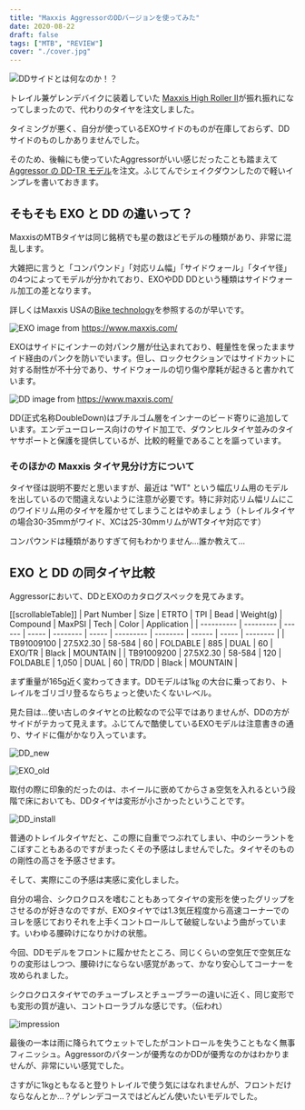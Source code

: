 ```yaml
---
title: "Maxxis AggressorのDDバージョンを使ってみた"
date: 2020-08-22
draft: false
tags: ["MTB", "REVIEW"]
cover: "./cover.jpg"
---
```


![DDサイドとは何なのか！？](./try_dd.jpg)

トレイル兼ゲレンデバイクに装着していた [Maxxis High Roller II](https://www.chainreactioncycles.com/jp/ja/maxxis-high-roller-ii-mtb-%E3%82%BF%E3%82%A4%E3%83%A4-tr-/rp-prod133186)が振れ振れになってしまったので、代わりのタイヤを注文しました。

タイミングが悪く、自分が使っているEXOサイドのものが在庫しておらず、DDサイドのものしかありませんでした。

そのため、後輪にも使っていたAggressorがいい感じだったことも踏まえて[Aggressor の DD-TR モデル](https://www.chainreactioncycles.com/jp/ja/maxxis-aggressor-mtb-%E3%82%BF%E3%82%A4%E3%83%A4-tr-dd-/rp-prod149597)を注文。ふじてんでシェイクダウンしたので軽いインプレを書いておきます。

## そもそも EXO と DD の違いって？

MaxxisのMTBタイヤは同じ銘柄でも星の数ほどモデルの種類があり、非常に混乱します。

大雑把に言うと「コンパウンド」「対応リム幅」「サイドウォール」「タイヤ径」の4つによってモデルが分かれており、EXOやDD
DDという種類はサイドウォール加工の差となります。

詳しくはMaxxis USAの[Bike technology](https://www.maxxis.com/technology/bike-technology)を参照するのが早いです。

![EXO](./exo-protection.jpg)
image from <https://www.maxxis.com/>

EXOはサイドにインナーの対パンク層が仕込まれており、軽量性を保ったままサイド経由のパンクを防いでいます。但し、ロックセクションではサイドカットに対する耐性が不十分であり、サイドウォールの切り傷や摩耗が起きると書かれています。

![DD](./doubledown-protection.jpg)
image from <https://www.maxxis.com/>

DD(正式名称DoubleDown)はブチルゴム層をインナーのビード寄りに追加しています。エンデューロレース向けのサイド加工で、ダウンヒルタイヤ並みのタイヤサポートと保護を提供しているが、比較的軽量であることを謳っています。

### そのほかの Maxxis タイヤ見分け方について

タイヤ径は説明不要だと思いますが、最近は "WT" という幅広リム用のモデルを出しているので間違えないように注意が必要です。特に非対応リム幅リムにこのワイドリム用のタイヤを履かせてしまうことはやめましょう（トレイルタイヤの場合30-35mmがワイド、XCは25-30mmリムがWTタイヤ対応です）

コンパウンドは種類がありすぎて何もわかりません…誰か教えて…

## EXO と DD の同タイヤ比較

Aggressorにおいて、DDとEXOのカタログスペックを見てみます。

[[scrollableTable]]
| Part Number | Size | ETRTO | TPI | Bead | Weight(g) | Compound | MaxPSI | Tech | Color | Application |
| ---------- | --------- | ------ | ----- | -------- | ----- | --------- | -------- | ------ | ----- | -------- |
| TB91009100 | 27.5X2.30 | 58-584 | 60 | FOLDABLE | 885 | DUAL | 60 | EXO/TR | Black | MOUNTAIN |
| TB91009200 | 27.5X2.30 | 58-584 | 120 | FOLDABLE | 1,050 | DUAL | 60 | TR/DD | Black | MOUNTAIN |

まず重量が165g近く変わってきます。DDモデルは1㎏ の大台に乗っており、トレイルをゴリゴリ登るならちょっと使いたくないレベル。

見た目は…使い古しのタイヤとの比較なので公平ではありませんが、DDの方がサイドがテカって見えます。ふじてんで酷使しているEXOモデルは注意書きの通り、サイドに傷がかなり入っています。

![DD_new](./dd_new.jpg)

![EXO_old](./exo_old.jpg)

取付の際に印象的だったのは、ホイールに嵌めてからさぁ空気を入れるという段階で床においても、DDタイヤは変形が小さかったということです。

![DD_install](./dd_install.jpg)

普通のトレイルタイヤだと、この際に自重でつぶれてしまい、中のシーラントをこぼすこともあるのですがまったくその予感はしませんでした。タイヤそのものの剛性の高さを予感させます。

そして、実際にこの予感は実感に変化しました。

自分の場合、シクロクロスを嗜むこともあってタイヤの変形を使ったグリップをさせるのが好きなのですが、EXOタイヤでは1.3気圧程度から高速コーナーでのヨレを感じておりそれを上手くコントロールして破綻しないよう曲がっています。いわゆる腰砕けになりかけの状態。

今回、DDモデルをフロントに履かせたところ、同じくらいの空気圧で空気圧なりの変形はしつつ、腰砕けにならない感覚があって、かなり安心してコーナーを攻められました。

シクロクロスタイヤでのチューブレスとチューブラーの違いに近く、同じ変形でも変形の質が違い、コントローラブルな感じです。（伝われ）

![impression](./wet_try.jpg)

最後の一本は雨に降られてウェットでしたがコントロールを失うこともなく無事フィニッシュ。Aggressorのパターンが優秀なのかDDが優秀なのかはわかりませんが、非常にいい感覚でした。

さすがに1kgともなると登りトレイルで使う気にはなれませんが、フロントだけならなんとか…？ゲレンデコースではどんどん使いたいモデルでした。

<LinkBox isAmazonLink url="https://www.amazon.co.jp/dp/B01D2ZFFCM/" />
